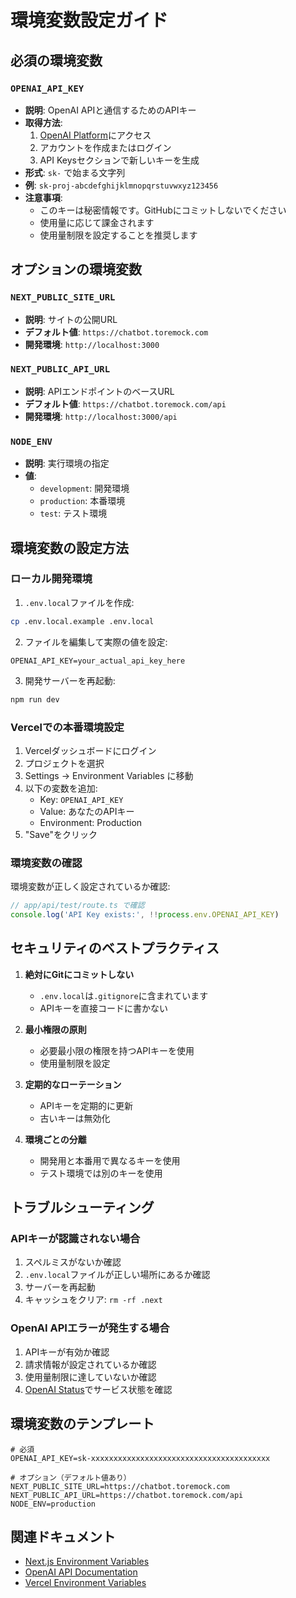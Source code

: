 # 環境変数設定ガイド

## 必須の環境変数

### `OPENAI_API_KEY`
- **説明**: OpenAI APIと通信するためのAPIキー
- **取得方法**: 
  1. [OpenAI Platform](https://platform.openai.com/api-keys)にアクセス
  2. アカウントを作成またはログイン
  3. API Keysセクションで新しいキーを生成
- **形式**: `sk-` で始まる文字列
- **例**: `sk-proj-abcdefghijklmnopqrstuvwxyz123456`
- **注意事項**: 
  - このキーは秘密情報です。GitHubにコミットしないでください
  - 使用量に応じて課金されます
  - 使用量制限を設定することを推奨します

## オプションの環境変数

### `NEXT_PUBLIC_SITE_URL`
- **説明**: サイトの公開URL
- **デフォルト値**: `https://chatbot.toremock.com`
- **開発環境**: `http://localhost:3000`

### `NEXT_PUBLIC_API_URL`
- **説明**: APIエンドポイントのベースURL
- **デフォルト値**: `https://chatbot.toremock.com/api`
- **開発環境**: `http://localhost:3000/api`

### `NODE_ENV`
- **説明**: 実行環境の指定
- **値**: 
  - `development`: 開発環境
  - `production`: 本番環境
  - `test`: テスト環境

## 環境変数の設定方法

### ローカル開発環境

1. `.env.local`ファイルを作成:
```bash
cp .env.local.example .env.local
```

2. ファイルを編集して実際の値を設定:
```env
OPENAI_API_KEY=your_actual_api_key_here
```

3. 開発サーバーを再起動:
```bash
npm run dev
```

### Vercelでの本番環境設定

1. Vercelダッシュボードにログイン
2. プロジェクトを選択
3. Settings → Environment Variables に移動
4. 以下の変数を追加:
   - Key: `OPENAI_API_KEY`
   - Value: あなたのAPIキー
   - Environment: Production
5. "Save"をクリック

### 環境変数の確認

環境変数が正しく設定されているか確認:

```javascript
// app/api/test/route.ts で確認
console.log('API Key exists:', !!process.env.OPENAI_API_KEY)
```

## セキュリティのベストプラクティス

1. **絶対にGitにコミットしない**
   - `.env.local`は`.gitignore`に含まれています
   - APIキーを直接コードに書かない

2. **最小権限の原則**
   - 必要最小限の権限を持つAPIキーを使用
   - 使用量制限を設定

3. **定期的なローテーション**
   - APIキーを定期的に更新
   - 古いキーは無効化

4. **環境ごとの分離**
   - 開発用と本番用で異なるキーを使用
   - テスト環境では別のキーを使用

## トラブルシューティング

### APIキーが認識されない場合

1. スペルミスがないか確認
2. `.env.local`ファイルが正しい場所にあるか確認
3. サーバーを再起動
4. キャッシュをクリア: `rm -rf .next`

### OpenAI APIエラーが発生する場合

1. APIキーが有効か確認
2. 請求情報が設定されているか確認
3. 使用量制限に達していないか確認
4. [OpenAI Status](https://status.openai.com/)でサービス状態を確認

## 環境変数のテンプレート

```env
# 必須
OPENAI_API_KEY=sk-xxxxxxxxxxxxxxxxxxxxxxxxxxxxxxxxxxxxxxxx

# オプション（デフォルト値あり）
NEXT_PUBLIC_SITE_URL=https://chatbot.toremock.com
NEXT_PUBLIC_API_URL=https://chatbot.toremock.com/api
NODE_ENV=production
```

## 関連ドキュメント

- [Next.js Environment Variables](https://nextjs.org/docs/basic-features/environment-variables)
- [OpenAI API Documentation](https://platform.openai.com/docs)
- [Vercel Environment Variables](https://vercel.com/docs/environment-variables)

